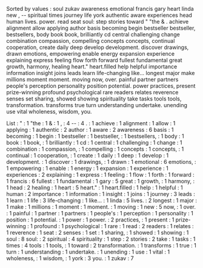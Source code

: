 Sorted by values :
soul zukav awareness emotional francis gary heart linda new , -- spiritual times journey life york authentic aware experiences head human lives. power. read seat soul: step stories toward " "the & . achieve alignment allow applying author basis becoming begin bestseller bestseller, bestsellers, body book book, brilliantly cd central challenging change combination compassion, compelling concepts concepts, continual cooperation, create daily deep develop development. discover drawings, drawn emotions, empowering enable energy expansion experience explaining express feeling flow forth forward fullest fundamental great growth, harmony, healing heart." heart.filled help helpful importance information insight joins leads learn life-changing like... longest major make millions moment moment. moving now, over. painful partner partners people's perception personality position potential. power practices, present prize-winning profound psychological rare readers relates reverence senses set sharing, showed showing spirituality take tasks tools tools, transformation. transforms true turn understanding undertake. unending use vital wholeness, wisdom, you. 

List :
" : 1
"the : 1
& : 1
, : 4
-- : 4
. : 1
achieve : 1
alignment : 1
allow : 1
applying : 1
authentic : 2
author : 1
aware : 2
awareness : 6
basis : 1
becoming : 1
begin : 1
bestseller : 1
bestseller, : 1
bestsellers, : 1
body : 1
book : 1
book, : 1
brilliantly : 1
cd : 1
central : 1
challenging : 1
change : 1
combination : 1
compassion, : 1
compelling : 1
concepts : 1
concepts, : 1
continual : 1
cooperation, : 1
create : 1
daily : 1
deep : 1
develop : 1
development. : 1
discover : 1
drawings, : 1
drawn : 1
emotional : 6
emotions, : 1
empowering : 1
enable : 1
energy : 1
expansion : 1
experience : 1
experiences : 2
explaining : 1
express : 1
feeling : 1
flow : 1
forth : 1
forward : 1
francis : 6
fullest : 1
fundamental : 1
gary : 5
great : 1
growth, : 1
harmony, : 1
head : 2
healing : 1
heart : 5
heart." : 1
heart.filled : 1
help : 1
helpful : 1
human : 2
importance : 1
information : 1
insight : 1
joins : 1
journey : 3
leads : 1
learn : 1
life : 3
life-changing : 1
like... : 1
linda : 5
lives. : 2
longest : 1
major : 1
make : 1
millions : 1
moment : 1
moment. : 1
moving : 1
new : 5
now, : 1
over. : 1
painful : 1
partner : 1
partners : 1
people's : 1
perception : 1
personality : 1
position : 1
potential. : 1
power : 1
power. : 2
practices, : 1
present : 1
prize-winning : 1
profound : 1
psychological : 1
rare : 1
read : 2
readers : 1
relates : 1
reverence : 1
seat : 2
senses : 1
set : 1
sharing, : 1
showed : 1
showing : 1
soul : 8
soul: : 2
spiritual : 4
spirituality : 1
step : 2
stories : 2
take : 1
tasks : 1
times : 4
tools : 1
tools, : 1
toward : 2
transformation. : 1
transforms : 1
true : 1
turn : 1
understanding : 1
undertake. : 1
unending : 1
use : 1
vital : 1
wholeness, : 1
wisdom, : 1
york : 3
you. : 1
zukav : 7
